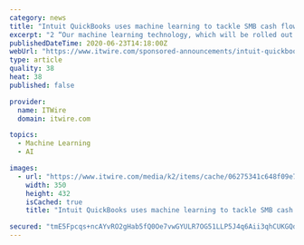 ```yaml
---
category: news
title: "Intuit QuickBooks uses machine learning to tackle SMB cash flow struggles"
excerpt: "2 “Our machine learning technology, which will be rolled out to Canada, in addition to Australia from this week will allow SMBs and their accountants or bookkeepers to analyse the current cash situation and develop a forecast to identify the best ways to ..."
publishedDateTime: 2020-06-23T14:18:00Z
webUrl: "https://www.itwire.com/sponsored-announcements/intuit-quickbooks-uses-machine-learning-to-tackle-smb-cash-flow-struggles-202006231416.html"
type: article
quality: 38
heat: 38
published: false

provider:
  name: ITWire
  domain: itwire.com

topics:
  - Machine Learning
  - AI

images:
  - url: "https://www.itwire.com/media/k2/items/cache/06275341c648f09e71c3aeed28092541_M.jpg"
    width: 350
    height: 432
    isCached: true
    title: "Intuit QuickBooks uses machine learning to tackle SMB cash flow struggles"

secured: "tmE5Fpcqs+ncAYvRO2gHab5fQ0Oe7vwGYULR7OG51LLP5J4q6Aii3qhCUKGQd85bsCknQnTtgd9MpHdXynbIjVfZ82YSduwh0eLrWzqWcuPdnn/uyUVMB+ZIdAUE/gT3cdVkHejDaT1kqR19s87V6HI4LWsAQlb1qDUXaooJ2yWZ+r3r3fULh/C1WDodMQOdGDJCdHHn1C6wsWbXLVUV9XLEWcS51xmjw62NyyGvHzwOvON0kV4qdYsuV2uyMCZd5EuHWvvf6vt0jRVdIV2WMljI84SDrVZ9W28Eow9TnD7f26MClCNOmbIBIV9fB68SXxPxuSnuPou9BBC4olAD1w==;oVUS8mi2gqTc5trYVfLfpg=="
---
```


